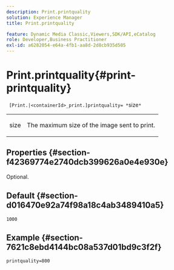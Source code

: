 ```yaml
---
description: Print.printquality
solution: Experience Manager
title: Print.printquality

feature: Dynamic Media Classic,Viewers,SDK/API,eCatalog
role: Developer,Business Practitioner
exl-id: a6282054-e64a-4fb1-aa8d-2d8cb935d505
---
```

# Print.printquality{#print-printquality}

` [Print.|<containerId>_print.]printquality= *`size`*`

<table id="table_2B109D2F91E64B5382B31921C3780FA5"> 
 <tbody> 
  <tr> 
   <td colname="col1"> <p><span class="codeph"><span class="varname"> size</span></span> </p> </td> 
   <td colname="col2"> <p> The maximum size of the image sent to print. </p> </td> 
  </tr> 
 </tbody> 
</table>

## Properties {#section-f42369774e2740dcb399626a0e4e930e}

Optional.

## Default {#section-d016470e92a74f98a18c4ab3489410a5}

`1000`

## Example {#section-7621c8ebd4144bc08a537d01bd9c3f2f}

`printquality=800`
